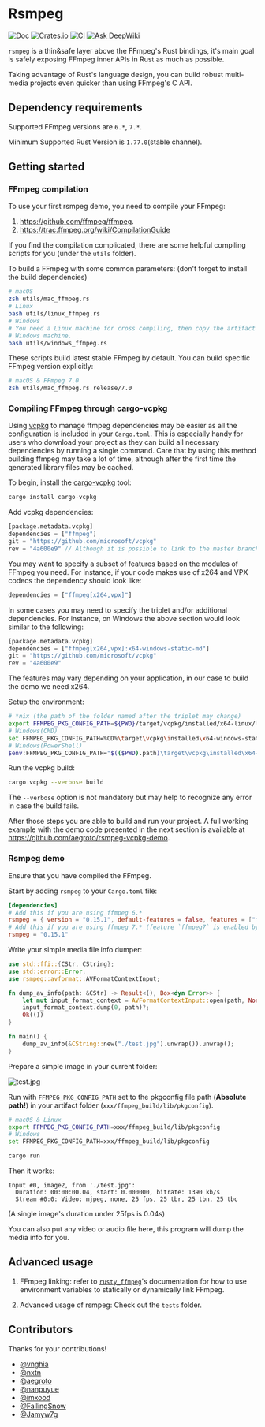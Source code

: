 # Rsmpeg

[![Doc](https://docs.rs/rsmpeg/badge.svg?style=flat-square)](https://docs.rs/rsmpeg)
[![Crates.io](https://img.shields.io/crates/v/rsmpeg)](https://crates.io/crates/rsmpeg)
[![CI](https://github.com/larksuite/rsmpeg/workflows/CI/badge.svg?branch=master&style=flat-square)](https://github.com/larksuite/rsmpeg/actions)
[![Ask DeepWiki](https://deepwiki.com/badge.svg)](https://deepwiki.com/larksuite/rsmpeg)

`rsmpeg` is a thin&safe layer above the FFmpeg's Rust bindings, it's main goal is safely exposing FFmpeg inner APIs in Rust as much as possible.

Taking advantage of Rust's language design, you can build robust multi-media projects even quicker than using FFmpeg's C API.

## Dependency requirements

Supported FFmpeg versions are `6.*`, `7.*`.

Minimum Supported Rust Version is `1.77.0`(stable channel).

## Getting started

### FFmpeg compilation

To use your first rsmpeg demo, you need to compile your FFmpeg:
1. <https://github.com/ffmpeg/ffmpeg>.
2. <https://trac.ffmpeg.org/wiki/CompilationGuide>

If you find the compilation complicated, there are some helpful compiling scripts for you (under the `utils` folder).

To build a FFmpeg with some common parameters: (don't forget to install the build dependencies)

```bash
# macOS
zsh utils/mac_ffmpeg.rs
# Linux
bash utils/linux_ffmpeg.rs
# Windows
# You need a Linux machine for cross compiling, then copy the artifact to your
# Windows machine.
bash utils/windows_ffmpeg.rs
```

These scripts build latest stable FFmpeg by default. You can build specific FFmpeg version explicitly:

```bash
# macOS & FFmpeg 7.0
zsh utils/mac_ffmpeg.rs release/7.0
```

### Compiling FFmpeg through cargo-vcpkg

Using [vcpkg](https://github.com/microsoft/vcpkg) to manage ffmpeg dependencies may be easier as all the configuration is included in your `Cargo.toml`. 
This is especially handy for users who download your project as they can build all necessary dependencies by running a single command.
Care that by using this method building ffmpeg may take a lot of time, although after the first time the generated library files may be cached. 

To begin, install the [cargo-vcpkg](https://github.com/mcgoo/cargo-vcpkg) tool:

```bash
cargo install cargo-vcpkg
```

Add vcpkg dependencies:

```rust
[package.metadata.vcpkg]
dependencies = ["ffmpeg"]
git = "https://github.com/microsoft/vcpkg"
rev = "4a600e9" // Although it is possible to link to the master branch of vcpkg, it may be better to fix a specific revision in order to avoid unwanted breaking changes.
```


You may want to specify a subset of features based on the modules of FFmpeg you need. For instance, if your code makes use of x264 and VPX codecs the dependency should look like:

```rust
dependencies = ["ffmpeg[x264,vpx]"]
```

In some cases you may need to specify the triplet and/or additional dependencies. For instance, on Windows the above section would look similar to the following:

```rust
[package.metadata.vcpkg]
dependencies = ["ffmpeg[x264,vpx]:x64-windows-static-md"]
git = "https://github.com/microsoft/vcpkg"
rev = "4a600e9"
```

The features may vary depending on your application, in our case to build the demo we need x264. 

Setup the environment: 

```bash
# *nix (the path of the folder named after the triplet may change)
export FFMPEG_PKG_CONFIG_PATH=${PWD}/target/vcpkg/installed/x64-linux/lib/pkgconfig
# Windows(CMD)
set FFMPEG_PKG_CONFIG_PATH=%CD%\target\vcpkg\installed\x64-windows-static-md\lib\pkgconfig
# Windows(PowerShell)
$env:FFMPEG_PKG_CONFIG_PATH="$(($PWD).path)\target\vcpkg\installed\x64-windows-static-md\lib\pkgconfig"
```

Run the vcpkg build:
```bash
cargo vcpkg --verbose build
```
The `--verbose` option is not mandatory but may help to recognize any error in case the build fails.

After those steps you are able to build and run your project. A full working example with the demo code presented in the next section is available at https://github.com/aegroto/rsmpeg-vcpkg-demo.


### Rsmpeg demo

Ensure that you have compiled the FFmpeg.

Start by adding `rsmpeg` to your `Cargo.toml` file:

```toml
[dependencies]
# Add this if you are using ffmpeg 6.*
rsmpeg = { version = "0.15.1", default-features = false, features = ["ffmpeg6"] }
# Add this if you are using ffmpeg 7.* (feature `ffmpeg7` is enabled by default)
rsmpeg = "0.15.1"
```

Write your simple media file info dumper:

```rust
use std::ffi::{CStr, CString};
use std::error::Error;
use rsmpeg::avformat::AVFormatContextInput;

fn dump_av_info(path: &CStr) -> Result<(), Box<dyn Error>> {
    let mut input_format_context = AVFormatContextInput::open(path, None, &mut None)?;
    input_format_context.dump(0, path)?;
    Ok(())
}

fn main() {
    dump_av_info(&CString::new("./test.jpg").unwrap()).unwrap();
}
```

Prepare a simple image in your current folder:

![test.jpg](./assets/mountain.jpg)

Run with `FFMPEG_PKG_CONFIG_PATH` set to the pkgconfig file path (**Absolute path!**) in your artifact folder (`xxx/ffmpeg_build/lib/pkgconfig`).

```bash
# macOS & Linux
export FFMPEG_PKG_CONFIG_PATH=xxx/ffmpeg_build/lib/pkgconfig
# Windows
set FFMPEG_PKG_CONFIG_PATH=xxx/ffmpeg_build/lib/pkgconfig

cargo run
```

Then it works:

```
Input #0, image2, from './test.jpg':
  Duration: 00:00:00.04, start: 0.000000, bitrate: 1390 kb/s
  Stream #0:0: Video: mjpeg, none, 25 fps, 25 tbr, 25 tbn, 25 tbc
```

(A single image's duration under 25fps is 0.04s)

You can also put any video or audio file here, this program will dump the media info for you.

## Advanced usage

1. FFmpeg linking: refer to [`rusty_ffmpeg`](https://github.com/CCExtractor/rusty_ffmpeg)'s documentation for how to use environment variables to statically or dynamically link FFmpeg.

2. Advanced usage of rsmpeg: Check out the `tests` folder.

## Contributors

Thanks for your contributions!

+ [@vnghia](https://github.com/vnghia)
+ [@nxtn](https://github.com/nxtn)
+ [@aegroto](https://github.com/aegroto)
+ [@nanpuyue](https://github.com/nanpuyue)
+ [@imxood](https://github.com/imxood)
+ [@FallingSnow](https://github.com/FallingSnow)
+ [@Jamyw7g](https://github.com/Jamyw7g)
